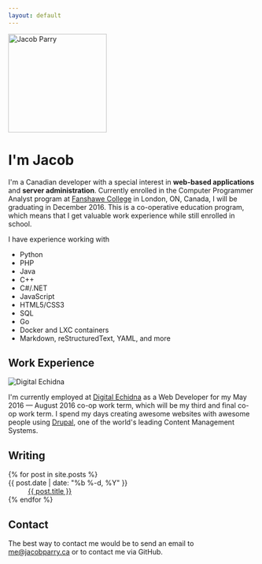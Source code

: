 ```yaml
---
layout: default
---
```

<img width="200" src="{{ 'face.jpg' | asset_path }}" alt="Jacob Parry" class="float-right">

# I'm Jacob

I'm a Canadian developer with a special interest in **web-based applications** and **server administration**. Currently
enrolled in the Computer Programmer Analyst program at [Fanshawe College](http://fanshawec.ca/) in London, ON, Canada,
I will be graduating in December 2016. This is a co-operative education program, which means that I get valuable work
experience while still enrolled in school.

I have experience working with

* Python
* PHP
* Java
* C++
* C#/.NET
* JavaScript
* HTML5/CSS3
* SQL
* Go
* Docker and LXC containers
* Markdown, reStructuredText, YAML, and more

## Work Experience

<img src="{{ 'digital_echidna.png' | asset_path }}" alt="Digital Echidna" class="float-right">

I'm currently employed at [Digital Echidna](http://echidna.ca) as a Web Developer for my May 2016 &mdash; August 2016
co-op work term, which will be my third and final co-op work term. I spend my days creating awesome websites with awesome
people using [Drupal](http://drupal.org), one of the world's leading Content Management Systems.

<div class="clear"></div>

## Writing

<dl class="writing">
{% for post in site.posts %}
    <dt>{{ post.date | date: "%b %-d, %Y" }}</dt>
    <dd><a href="{{ post.url }}">{{ post.title }}</a></dd>
{% endfor %}
</dl>

## Contact

The best way to contact me would be to send an email to [me@jacobparry.ca](mailto:me@jacobparry.ca) or to contact me via
GitHub.